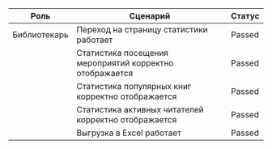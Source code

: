 | Роль         | Сценарий                                                | Статус |
|--------------|---------------------------------------------------------|--------|
| Библиотекарь | Переход на страницу статистики работает                 | Passed |
|              | Статистика посещения мероприятий корректно отображается | Passed |
|              | Статистика популярных книг корректно отображается       | Passed |
|              | Статистика активных читателей корректно отображается    | Passed |
|              | Выгрузка в Excel работает                               | Passed |
